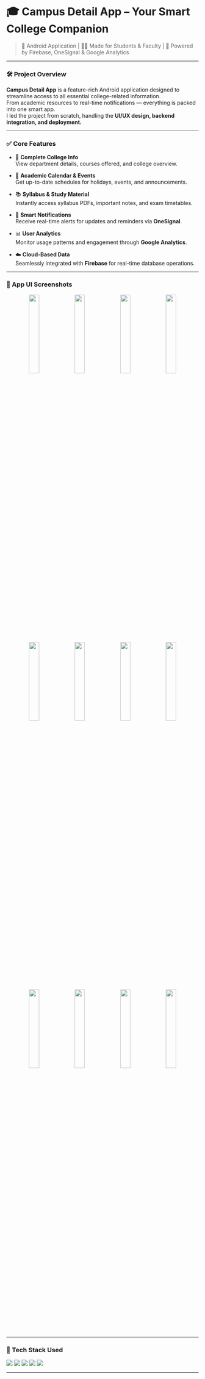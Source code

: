 # 🎓 Campus Detail App – Your Smart College Companion  
> 📱 Android Application | 🧑‍🎓 Made for Students & Faculty | 🔄 Powered by Firebase, OneSignal & Google Analytics

---

### 🛠️ Project Overview  
**Campus Detail App** is a feature-rich Android application designed to streamline access to all essential college-related information.  
From academic resources to real-time notifications — everything is packed into one smart app.  
I led the project from scratch, handling the **UI/UX design, backend integration, and deployment.**

---

### ✅ Core Features

- 🏫 **Complete College Info**  
  View department details, courses offered, and college overview.

- 📅 **Academic Calendar & Events**  
  Get up-to-date schedules for holidays, events, and announcements.

- 📚 **Syllabus & Study Material**  
  Instantly access syllabus PDFs, important notes, and exam timetables.

- 🔔 **Smart Notifications**  
  Receive real-time alerts for updates and reminders via **OneSignal**.

- 📊 **User Analytics**  
  Monitor usage patterns and engagement through **Google Analytics**.

- ☁️ **Cloud-Based Data**  
  Seamlessly integrated with **Firebase** for real-time database operations.

---

### 📱 App UI Screenshots

<p align="center">
  <img src="https://github.com/user-attachments/assets/1c1a9a33-d42d-4be6-a05f-64f0fcf3d9e7" width="23%">
  <img src="https://github.com/user-attachments/assets/339d7c19-7f40-495f-b8ec-8f61a7e4e45b" width="23%">
  <img src="https://github.com/user-attachments/assets/03de154c-da18-4870-8d90-a3aafc33a791" width="23%">
  <img src="https://github.com/user-attachments/assets/65831947-b692-40d6-a258-c02f0b63a2b2" width="23%">
</p>
<p align="center">
  <img src="https://github.com/user-attachments/assets/f0f5fe2c-41dc-44e0-a472-5c308f76a62e" width="23%">
  <img src="https://github.com/user-attachments/assets/f8b50880-fb18-4d41-a627-729eb105ec9a" width="23%">
  <img src="https://github.com/user-attachments/assets/a939a79d-6adf-4fa3-b85f-6d4359df8351" width="23%">
  <img src="https://github.com/user-attachments/assets/7d82ef8e-0ab7-48ce-96d3-cf6e20ab5cdf" width="23%">
</p>
<p align="center">
  <img src="https://github.com/user-attachments/assets/d3135b3f-5fee-4473-b5c0-5168975a9a1a" width="23%">
  <img src="https://github.com/user-attachments/assets/2f93efc9-60d9-4654-ac2f-3227bb63e571" width="23%">
  <img src="https://github.com/user-attachments/assets/84cea58a-3645-479a-bde8-2ea1cf4d970a" width="23%">
  <img src="https://github.com/user-attachments/assets/5e884f65-c0fb-4810-99ca-51571db9c961" width="23%">
</p>

---

### 🧰 Tech Stack Used

<p>
  <img src="https://img.shields.io/badge/Java-007396?style=for-the-badge&logo=java&logoColor=white"/>
  <img src="https://img.shields.io/badge/Android%20Studio-3DDC84?style=for-the-badge&logo=android-studio&logoColor=white"/>
  <img src="https://img.shields.io/badge/Firebase-FFCA28?style=for-the-badge&logo=firebase&logoColor=black"/>
  <img src="https://img.shields.io/badge/OneSignal-F43F5E?style=for-the-badge&logo=onesignal&logoColor=white"/>
  <img src="https://img.shields.io/badge/Google%20Analytics-FF6F00?style=for-the-badge&logo=google-analytics&logoColor=white"/>
</p>

---
